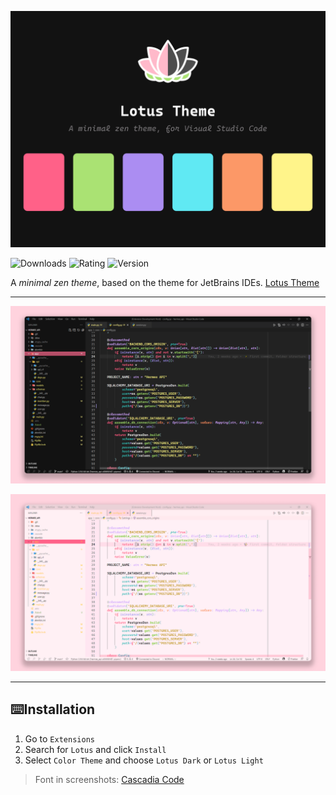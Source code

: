 ![Lotus Logo](https://raw.githubusercontent.com/SkyLissh/lotus-theme-vscode/main/assets/lotus-card.png)

![Downloads](https://vsmarketplacebadge.apphb.com/downloads/skyliss.lotus-theme.svg)
![Rating](https://vsmarketplacebadge.apphb.com/rating/skyliss.lotus-theme.svg)
![Version](https://vsmarketplacebadge.apphb.com/version/skyliss.lotus-theme.svg)

A _minimal zen theme_, based on the theme for JetBrains IDEs. [Lotus Theme](https://plugins.jetbrains.com/plugin/14369-lotus-theme)

---

![Dark Screenshot](https://raw.githubusercontent.com/SkyLissh/lotus-theme-vscode/main/assets/screenshot-dark.png)

![Light Screenshot](https://raw.githubusercontent.com/SkyLissh/lotus-theme-vscode/main/assets/screenshot-light.png)

---

## ⌨️Installation

1. Go to `Extensions`
2. Search for `Lotus` and click `Install`
3. Select `Color Theme` and choose `Lotus Dark` or `Lotus Light`

> Font in screenshots: [Cascadia Code](https://github.com/microsoft/cascadia-code)
